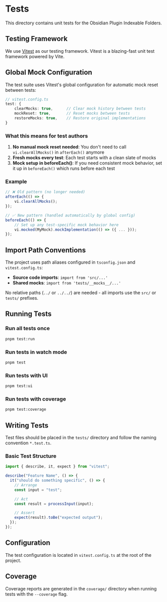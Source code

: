 # Tests

This directory contains unit tests for the Obsidian Plugin Indexable Folders.

## Testing Framework

We use [Vitest](https://vitest.dev/) as our testing framework. Vitest is a blazing-fast unit test framework powered by Vite.

## Global Mock Configuration

The test suite uses Vitest's global configuration for automatic mock reset between tests:

```typescript
// vitest.config.ts
test: {
    clearMocks: true,      // Clear mock history between tests
    mockReset: true,       // Reset mocks between tests
    restoreMocks: true,    // Restore original implementations
}
```

### What this means for test authors

1. **No manual mock reset needed**: You don't need to call `vi.clearAllMocks()` in `afterEach()` anymore
2. **Fresh mocks every test**: Each test starts with a clean slate of mocks
3. **Mock setup in beforeEach()**: If you need consistent mock behavior, set it up in `beforeEach()` which runs before each test

### Example

```typescript
// ❌ Old pattern (no longer needed)
afterEach(() => {
    vi.clearAllMocks();
});

// ✅ New pattern (handled automatically by global config)
beforeEach(() => {
    // Set up any test-specific mock behavior here
    vi.mocked(MyMock).mockImplementation(() => ({ ... }));
});
```

## Import Path Conventions

The project uses path aliases configured in `tsconfig.json` and `vitest.config.ts`:

- **Source code imports**: `import from 'src/...'`
- **Shared mocks**: `import from 'tests/__mocks__/...'`

No relative paths (`../` or `../../`) are needed - all imports use the `src/` or `tests/` prefixes.

## Running Tests

### Run all tests once

```bash
pnpm test:run
```

### Run tests in watch mode

```bash
pnpm test
```

### Run tests with UI

```bash
pnpm test:ui
```

### Run tests with coverage

```bash
pnpm test:coverage
```

## Writing Tests

Test files should be placed in the `tests/` directory and follow the naming convention `*.test.ts`.

### Basic Test Structure

```typescript
import { describe, it, expect } from "vitest";

describe("Feature Name", () => {
  it("should do something specific", () => {
    // Arrange
    const input = "test";

    // Act
    const result = processInput(input);

    // Assert
    expect(result).toBe("expected output");
  });
});
```

## Configuration

The test configuration is located in `vitest.config.ts` at the root of the project.

## Coverage

Coverage reports are generated in the `coverage/` directory when running tests with the `--coverage` flag.
